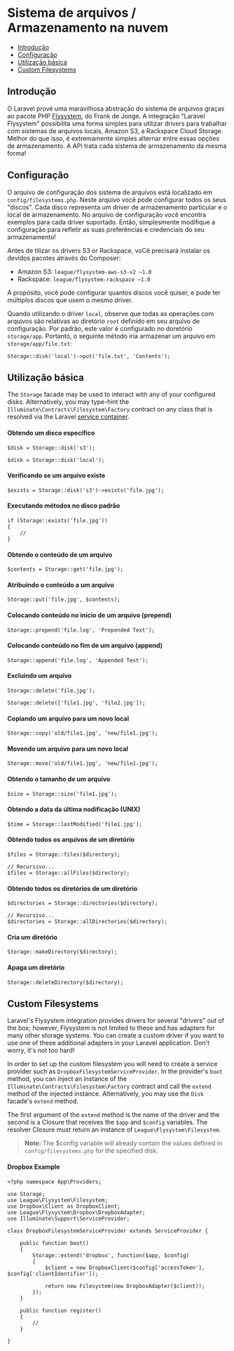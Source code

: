 # Sistema de arquivos / Armazenamento na nuvem

- [Introdução](#introduction)
- [Configuração](#configuration)
- [Utilização básica](#basic-usage)
- [Custom Filesystems](#custom-filesystems)

<a name="introduction"></a>
## Introdução

O Laravel provê uma maravilhosa abstração do sistema de arquivos graças ao pacote PHP [Flysystem](https://github.com/thephpleague/flysystem), do Frank de Jonge. A integração "Laravel Flysystem" possibilita uma forma simples para utilizar drivers para trabalhar com sistemas de arquivos locais, Amazon S3, a Rackspace Cloud Storage. Melhor do que isso, é extremamente simples alternar entre essas opções de armazenamento. A API trata cada sistema de armazenamento da mesma forma!

<a name="configuration"></a>
## Configuração

O arquivo de configuração dos sistema de arquivos está localizado em `config/filesystems.php`. Neste arquivo você pode configurar todos os seus "discos". Cada disco representa um driver de armazenamento particular e o local de armazenamento. No arquivo de configuração você encontra exemplos para cada driver suportado. Então, simplesmente modifique a configuração para refletir as suas preferências e credenciais do seu armazenamento!

Antes de tilizar os drivers S3 or Rackspace, voCê precisará instalar os devidos pacotes através do Composer:

- Amazon S3: `league/flysystem-aws-s3-v2 ~1.0`
- Rackspace: `league/flysystem-rackspace ~1.0`

A propósito, você pode configurar quantos discos você quiser, e pode ter múltiplos discos que usem o mesmo driver.

Quando utilizando o driver `local`, observe que todas as operações com arquivos são relativas ao diretório `root` definido em seu arquivo de configuração. Por padrão, este valor é configurado no doretório `storage/app`. Portanto, o seguinte método iria armazenar um arquivo em `storage/app/file.txt`:

	Storage::disk('local')->put('file.txt', 'Contents');

<a name="basic-usage"></a>
## Utilização básica

The `Storage` facade may be used to interact with any of your configured disks. Alternatively, you may type-hint the `Illuminate\Contracts\Filesystem\Factory` contract on any class that is resolved via the Laravel [service container](/docs/{{version}}/container).

#### Obtendo um disco específico

	$disk = Storage::disk('s3');

	$disk = Storage::disk('local');

#### Verificando se um arquivo existe

	$exists = Storage::disk('s3')->exists('file.jpg');

#### Executando métodos no disco padrão

	if (Storage::exists('file.jpg'))
	{
		//
	}

#### Obtendo o conteúdo de um arquivo

	$contents = Storage::get('file.jpg');

#### Atribuindo o conteúdo a um arquivo

	Storage::put('file.jpg', $contents);

#### Colocando conteúdo no início de um arquivo (prepend)

	Storage::prepend('file.log', 'Prepended Text');

#### Colocando conteúdo no fim de um arquivo (append)

	Storage::append('file.log', 'Appended Text');

#### Excluindo um arquivo

	Storage::delete('file.jpg');

	Storage::delete(['file1.jpg', 'file2.jpg']);

#### Copiando um arquivo para um novo local

	Storage::copy('old/file1.jpg', 'new/file1.jpg');

#### Movendo um arquivo para um novo local

	Storage::move('old/file1.jpg', 'new/file1.jpg');

#### Obtendo o tamanho de um arquivo

	$size = Storage::size('file1.jpg');

#### Obtendo a data da última nodificação (UNIX)

	$time = Storage::lastModified('file1.jpg');

#### Obtendo todos os arquivos de um diretório

	$files = Storage::files($directory);

	// Recursivo...
	$files = Storage::allFiles($directory);

#### Obtendo todos os diretórios de um diretório

	$directories = Storage::directories($directory);

	// Recursivo...
	$directories = Storage::allDirectories($directory);

#### Cria um diretório

	Storage::makeDirectory($directory);

#### Apaga um diretório

	Storage::deleteDirectory($directory);

<a name="custom-filesystems"></a>
## Custom Filesystems

Laravel's Flysystem integration provides drivers for several "drivers" out of the box; however, Flysystem is not limited to these and has adapters for many other storage systems. You can create a custom driver if you want to use one of these additional adapters in your Laravel application. Don't worry, it's not too hard!

In order to set up the custom filesystem you will need to create a service provider such as `DropboxFilesystemServiceProvider`. In the provider's `boot` method, you can inject an instance of the `Illuminate\Contracts\Filesystem\Factory` contract and call the `extend` method of the injected instance. Alternatively, you may use the `Disk` facade's `extend` method.

The first argument of the `extend` method is the name of the driver and the second is a Closure that receives the `$app` and `$config` variables. The resolver Closure must return an instance of `League\Flysystem\Filesystem`.

> **Note:** The $config variable will already contain the values defined in `config/filesystems.php` for the specified disk.

#### Dropbox Example

	<?php namespace App\Providers;

	use Storage;
	use League\Flysystem\Filesystem;
	use Dropbox\Client as DropboxClient;
	use League\Flysystem\Dropbox\DropboxAdapter;
	use Illuminate\Support\ServiceProvider;

	class DropboxFilesystemServiceProvider extends ServiceProvider {

		public function boot()
		{
			Storage::extend('dropbox', function($app, $config)
			{
				$client = new DropboxClient($config['accessToken'], $config['clientIdentifier']);

				return new Filesystem(new DropboxAdapter($client));
			});
		}

		public function register()
		{
			//
		}

	}
